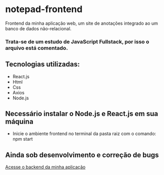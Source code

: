 # notepad-frontend
Frontend da minha aplicação web, um site de anotações integrado ao um banco de dados não-relacional. <br>
### Trata-se de um estudo de JavaScript Fullstack, por isso o arquivo está comentado. <br>

## Tecnologias utilizadas:
- React.js
- Html
- Css
- Axios
- Node.js

## Necessário instalar o Node.js e React.js em sua máquina
- Inicie o ambiente frontend no terminal da pasta raiz com o comando: npm start

## Ainda sob desenvolvimento e correção de bugs

<a href="https://github.com/vinicamargors/notepad-backend"> Acesse o backend da minha aplicação </a>
